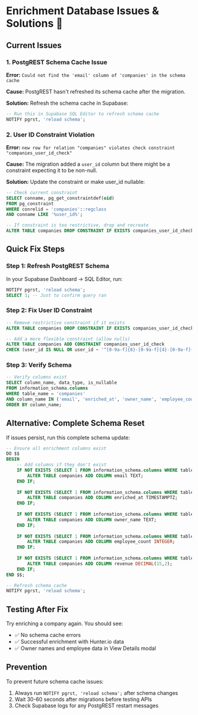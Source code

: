 # Enrichment Database Issues & Solutions 🔧

## Current Issues

### 1. PostgREST Schema Cache Issue
**Error:** `Could not find the 'email' column of 'companies' in the schema cache`

**Cause:** PostgREST hasn't refreshed its schema cache after the migration.

**Solution:** Refresh the schema cache in Supabase:
```sql
-- Run this in Supabase SQL Editor to refresh schema cache
NOTIFY pgrst, 'reload schema';
```

### 2. User ID Constraint Violation  
**Error:** `new row for relation "companies" violates check constraint "companies_user_id_check"`

**Cause:** The migration added a `user_id` column but there might be a constraint expecting it to be non-null.

**Solution:** Update the constraint or make user_id nullable:
```sql
-- Check current constraint
SELECT conname, pg_get_constraintdef(oid) 
FROM pg_constraint 
WHERE conrelid = 'companies'::regclass 
AND conname LIKE '%user_id%';

-- If constraint is too restrictive, drop and recreate
ALTER TABLE companies DROP CONSTRAINT IF EXISTS companies_user_id_check;
```

## Quick Fix Steps

### Step 1: Refresh PostgREST Schema
In your Supabase Dashboard → SQL Editor, run:
```sql
NOTIFY pgrst, 'reload schema';
SELECT 1; -- Just to confirm query ran
```

### Step 2: Fix User ID Constraint  
```sql
-- Remove restrictive constraint if it exists
ALTER TABLE companies DROP CONSTRAINT IF EXISTS companies_user_id_check;

-- Add a more flexible constraint (allow nulls)
ALTER TABLE companies ADD CONSTRAINT companies_user_id_check 
CHECK (user_id IS NULL OR user_id ~ '^[0-9a-f]{8}-[0-9a-f]{4}-[0-9a-f]{4}-[0-9a-f]{4}-[0-9a-f]{12}$');
```

### Step 3: Verify Schema
```sql
-- Verify columns exist
SELECT column_name, data_type, is_nullable 
FROM information_schema.columns 
WHERE table_name = 'companies' 
AND column_name IN ('email', 'enriched_at', 'owner_name', 'employee_count', 'revenue')
ORDER BY column_name;
```

## Alternative: Complete Schema Reset

If issues persist, run this complete schema update:

```sql
-- Ensure all enrichment columns exist
DO $$ 
BEGIN
    -- Add columns if they don't exist
    IF NOT EXISTS (SELECT 1 FROM information_schema.columns WHERE table_name='companies' AND column_name='email') THEN
        ALTER TABLE companies ADD COLUMN email TEXT;
    END IF;
    
    IF NOT EXISTS (SELECT 1 FROM information_schema.columns WHERE table_name='companies' AND column_name='enriched_at') THEN
        ALTER TABLE companies ADD COLUMN enriched_at TIMESTAMPTZ;
    END IF;
    
    IF NOT EXISTS (SELECT 1 FROM information_schema.columns WHERE table_name='companies' AND column_name='owner_name') THEN
        ALTER TABLE companies ADD COLUMN owner_name TEXT;
    END IF;
    
    IF NOT EXISTS (SELECT 1 FROM information_schema.columns WHERE table_name='companies' AND column_name='employee_count') THEN
        ALTER TABLE companies ADD COLUMN employee_count INTEGER;
    END IF;
    
    IF NOT EXISTS (SELECT 1 FROM information_schema.columns WHERE table_name='companies' AND column_name='revenue') THEN
        ALTER TABLE companies ADD COLUMN revenue DECIMAL(15,2);
    END IF;
END $$;

-- Refresh schema cache
NOTIFY pgrst, 'reload schema';
```

## Testing After Fix

Try enriching a company again. You should see:
- ✅ No schema cache errors
- ✅ Successful enrichment with Hunter.io data
- ✅ Owner names and employee data in View Details modal

## Prevention

To prevent future schema cache issues:
1. Always run `NOTIFY pgrst, 'reload schema';` after schema changes
2. Wait 30-60 seconds after migrations before testing APIs
3. Check Supabase logs for any PostgREST restart messages
